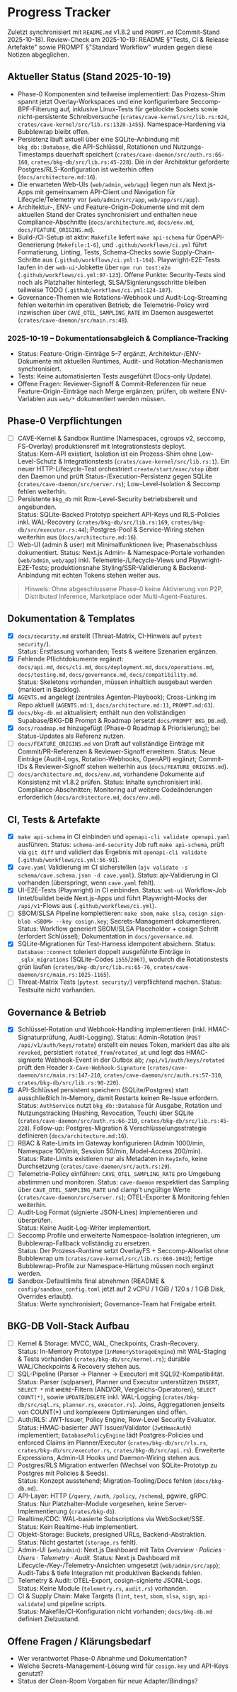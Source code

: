 # Progress Tracker

Zuletzt synchronisiert mit `README.md` v1.8.2 und `PROMPT.md` (Commit-Stand 2025-10-18).
Review-Check am 2025-10-19: README §"Tests, CI & Release Artefakte" sowie PROMPT §"Standard Workflow" wurden gegen diese Notizen abgeglichen.

## Aktueller Status (Stand 2025-10-19)
- Phase-0 Komponenten sind teilweise implementiert: Das Prozess-Shim spannt jetzt Overlay-Workspaces und eine konfigurierbare Seccomp-BPF-Filterung auf, inklusive Linux-Tests für geblockte Sockets sowie nicht-persistente Schreibversuche (`crates/cave-kernel/src/lib.rs:624`, `crates/cave-kernel/src/lib.rs:1320-1455`). Namespace-Hardening via Bubblewrap bleibt offen.
- Persistenz läuft aktuell über eine SQLite-Anbindung mit `bkg_db::Database`, die API-Schlüssel, Rotationen und Nutzungs-Timestamps dauerhaft speichert (`crates/cave-daemon/src/auth.rs:66-160`, `crates/bkg-db/src/lib.rs:45-228`). Die in der Architektur geforderte Postgres/RLS-Konfiguration ist weiterhin offen (`docs/architecture.md:16`).
- Die erwarteten Web-UIs (`web/admin`, `web/app`) liegen nun als Next.js-Apps mit gemeinsamem API-Client und Navigation für Lifecycle/Telemetry vor (`web/admin/src/app`, `web/app/src/app`).
- Architektur-, ENV- und Feature-Origin-Dokumente sind mit dem aktuellen Stand der Crates synchronisiert und enthalten neue Compliance-Abschnitte (`docs/architecture.md`, `docs/env.md`, `docs/FEATURE_ORIGINS.md`).
- Build-/CI-Setup ist aktiv: `Makefile` liefert `make api-schema` für OpenAPI-Generierung (`Makefile:1-6`), und `.github/workflows/ci.yml` führt Formatierung, Linting, Tests, Schema-Checks sowie Supply-Chain-Schritte aus (`.github/workflows/ci.yml:1-164`). Playwright-E2E-Tests laufen in der `web-ui`-Jobkette über `npm run test:e2e` (`.github/workflows/ci.yml:97-123`). Offene Punkte: Security-Tests sind noch als Platzhalter hinterlegt, SLSA/Signierungsschritte bleiben teilweise TODO (`.github/workflows/ci.yml:124-187`).
- Governance-Themen wie Rotations-Webhook und Audit-Log-Streaming fehlen weiterhin im operativen Betrieb; die Telemetrie-Policy wird inzwischen über `CAVE_OTEL_SAMPLING_RATE` im Daemon ausgewertet (`crates/cave-daemon/src/main.rs:48`).

### 2025-10-19 – Dokumentationsabgleich & Compliance-Tracking
- Status: Feature-Origin-Einträge 5–7 ergänzt, Architektur-/ENV-Dokumente mit aktuellen Runtimes, Audit- und Rotation-Mechanismen synchronisiert.
- Tests: Keine automatisierten Tests ausgeführt (Docs-only Update).
- Offene Fragen: Reviewer-Signoff & Commit-Referenzen für neue Feature-Origin-Einträge nach Merge ergänzen; prüfen, ob weitere ENV-Variablen aus `web/*` dokumentiert werden müssen.

## Phase-0 Verpflichtungen
- [ ] CAVE-Kernel & Sandbox Runtime (Namespaces, cgroups v2, seccomp, FS-Overlay) produktionsreif mit Integrationstests deployt.  
  Status: Kern-API existiert, Isolation ist ein Prozess-Shim ohne Low-Level-Schutz & Integrationstests (`crates/cave-kernel/src/lib.rs:1`). Ein neuer HTTP-Lifecycle-Test orchestriert `create/start/exec/stop` über den Daemon und prüft Status-/Execution-Persistenz gegen SQLite (`crates/cave-daemon/src/server.rs`); Low-Level-Isolation & Seccomp fehlen weiterhin.
- [ ] Persistente `bkg_db` mit Row-Level-Security betriebsbereit und angebunden.  
  Status: SQLite-Backed Prototyp speichert API-Keys und RLS-Policies inkl. WAL-Recovery (`crates/bkg-db/src/lib.rs:169`, `crates/bkg-db/src/executor.rs:44`); Postgres-Pool & Service-Wiring stehen weiterhin aus (`docs/architecture.md:16`).
- [ ] Web-UI (admin & user) mit Minimalfunktionen live; Phasenabschluss dokumentiert.
  Status: Next.js Admin- & Namespace-Portale vorhanden (`web/admin`, `web/app`) inkl. Telemetrie-/Lifecycle-Views und Playwright-E2E-Tests; produktionsnahe Styling/SSR-Validierung & Backend-Anbindung mit echten Tokens stehen weiter aus.

> Hinweis: Ohne abgeschlossene Phase-0 keine Aktivierung von P2P, Distributed Inference, Marketplace oder Multi-Agent-Features.

## Dokumentation & Templates
- [x] `docs/security.md` erstellt (Threat-Matrix, CI-Hinweis auf `pytest security/`).  
  Status: Erstfassung vorhanden; Tests & weitere Szenarien ergänzen.
- [x] Fehlende Pflichtdokumente ergänzt:  
  `docs/api.md`, `docs/cli.md`, `docs/deployment.md`, `docs/operations.md`, `docs/testing.md`, `docs/governance.md`, `docs/compatibility.md`.  
  Status: Skeletons vorhanden, müssen inhaltlich ausgebaut werden (markiert in Backlog).
- [x] `AGENTS.md` angelegt (zentrales Agenten-Playbook); Cross-Linking im Repo aktuell (`AGENTS.md:1`, `docs/architecture.md:11`, `PROMPT.md:63`).
- [x] `docs/bkg-db.md` aktualisiert; enthält nun den vollständigen Supabase/BKG-DB Prompt & Roadmap (ersetzt `docs/PROMPT_BKG_DB.md`).
- [x] `docs/roadmap.md` hinzugefügt (Phase-0 Roadmap & Priorisierung); bei Status-Updates als Referenz nutzen.
- [ ] `docs/FEATURE_ORIGINS.md` von Draft auf vollständige Einträge mit Commit/PR-Referenzen & Reviewer-Signoff erweitern.
  Status: Neue Einträge (Audit-Logs, Rotation-Webhooks, OpenAPI) ergänzt; Commit-IDs & Reviewer-Signoff stehen weiterhin aus (`docs/FEATURE_ORIGINS.md`).
- [ ] `docs/architecture.md`, `docs/env.md`, vorhandene Dokumente auf Konsistenz mit v1.8.2 prüfen.
  Status: Inhalte synchronisiert inkl. Compliance-Abschnitten; Monitoring auf weitere Codeänderungen erforderlich (`docs/architecture.md`, `docs/env.md`).

## CI, Tests & Artefakte
- [x] `make api-schema` in CI einbinden und `openapi-cli validate openapi.yaml` ausführen.
  Status: `schema-and-security` Job ruft `make api-schema`, prüft via `git diff` und validiert das Ergebnis mit `openapi-cli validate` (`.github/workflows/ci.yml:56-91`).
- [x] `cave.yaml` Validierung im CI sicherstellen (`ajv validate -s schema/cave.schema.json -d cave.yaml`).
  Status: ajv-Validierung in CI vorhanden (überspringt, wenn `cave.yaml` fehlt).
- [x] UI-E2E-Tests (Playwright) in CI einbinden.
  Status: `web-ui` Workflow-Job lintet/buildet beide Next.js-Apps und führt Playwright-Mocks der `/api/v1`-Flows aus (`.github/workflows/ci.yml`).
- [ ] SBOM/SLSA Pipeline komplettieren: `make sbom`, `make slsa`, `cosign sign-blob <SBOM> --key cosign.key`; Secrets-Management dokumentieren.
  Status: Workflow generiert SBOM/SLSA Placeholder + cosign Schritt (erfordert Schlüssel); Dokumentation in `docs/governance.md`.
- [x] SQLite-Migrationen für Test-Harness idempotent absichern.
  Status: `Database::connect` toleriert doppelt ausgeführte Einträge in `_sqlx_migrations` (SQLite-Codes `1555`/`2067`), wodurch die Rotationstests grün laufen (`crates/bkg-db/src/lib.rs:65-76`, `crates/cave-daemon/src/main.rs:1025-1165`).
- [ ] Threat-Matrix Tests (`pytest security/`) verpflichtend machen.
  Status: Testsuite nicht vorhanden.

## Governance & Betrieb
- [x] Schlüssel-Rotation und Webhook-Handling implementieren (inkl. HMAC-Signaturprüfung, Audit-Logging).
  Status: Admin-Rotation (`POST /api/v1/auth/keys/rotate`) erstellt ein neues Token, markiert das alte als `revoked`, persistiert `rotated_from`/`rotated_at` und legt das HMAC-signierte Webhook-Event in der Outbox ab; `/api/v1/auth/keys/rotated` prüft den Header `X-Cave-Webhook-Signature` (`crates/cave-daemon/src/main.rs:147-210`, `crates/cave-daemon/src/auth.rs:57-310`, `crates/bkg-db/src/lib.rs:90-220`).
- [x] API-Schlüssel persistent speichern (SQLite/Postgres) statt ausschließlich In-Memory, damit Restarts keinen Re-Issue erfordern.
  Status: `AuthService` nutzt `bkg_db::Database` für Ausgabe, Rotation und Nutzungstracking (Hashing, Revocation, Touch) über SQLite (`crates/cave-daemon/src/auth.rs:66-210`, `crates/bkg-db/src/lib.rs:45-228`). Follow-up: Postgres-Migration & Verschlüsselungsstrategie definieren (`docs/architecture.md:16`).
- [ ] RBAC & Rate-Limits im Gateway konfigurieren (Admin 1000/min, Namespace 100/min, Session 50/min, Model-Access 200/min).  
  Status: Rate-Limits existieren nur als Metadaten in `KeyInfo`, keine Durchsetzung (`crates/cave-daemon/src/auth.rs:29`).
- [ ] Telemetrie-Policy einführen: `CAVE_OTEL_SAMPLING_RATE` pro Umgebung abstimmen und monitoren.
  Status: `cave-daemon` respektiert das Sampling über `CAVE_OTEL_SAMPLING_RATE` und clamp't ungültige Werte (`crates/cave-daemon/src/server.rs`); OTEL-Exporter & Monitoring fehlen weiterhin.
- [ ] Audit-Log Format (signierte JSON-Lines) implementieren und überprüfen.  
  Status: Keine Audit-Log-Writer implementiert.
- [ ] Seccomp Profile und erweiterte Namespace-Isolation integrieren, um Bubblewrap-Fallback vollständig zu ersetzen.  
  Status: Der Prozess-Runtime setzt OverlayFS + Seccomp-Allowlist ohne Bubblewrap um (`crates/cave-kernel/src/lib.rs:660-1043`); fertige Bubblewrap-Profile zur Namespace-Härtung müssen noch ergänzt werden.
- [x] Sandbox-Defaultlimits final abnehmen (README & `config/sandbox_config.toml` jetzt auf 2 vCPU / 1 GiB / 120 s / 1 GiB Disk, Overrides erlaubt).  
  Status: Werte synchronisiert; Governance-Team hat Freigabe erteilt.

## BKG-DB Voll-Stack Aufbau
- [ ] Kernel & Storage: MVCC, WAL, Checkpoints, Crash-Recovery.  
  Status: In-Memory Prototype (`InMemoryStorageEngine`) mit WAL-Staging & Tests vorhanden (`crates/bkg-db/src/kernel.rs`); durable WAL/Checkpoints & Recovery stehen aus.
- [ ] SQL-Pipeline (Parser → Planner → Executor) mit SQL92-Kompatibilität.  
  Status: Parser (sqlparser), Planner und Executor unterstützen `INSERT`, `SELECT *` mit `WHERE`-Filtern (AND/OR, Vergleichs-Operatoren), `SELECT COUNT(*)`, sowie `UPDATE`/`DELETE` inkl. WAL-Logging (`crates/bkg-db/src/sql.rs`, `planner.rs`, `executor.rs`). Joins, Aggregationen jenseits von COUNT(*) und komplexere Optimierungen sind offen.
- [ ] Auth/RLS: JWT-Issuer, Policy Engine, Row-Level Security Evaluator.
  Status: HMAC-basierter JWT Issuer/Validator (`JwtHmacAuth`) implementiert; `DatabasePolicyEngine` lädt Postgres-Policies und enforced Claims im Planner/Executor (`crates/bkg-db/src/rls.rs`, `crates/bkg-db/src/executor.rs`, `crates/bkg-db/src/api.rs`). Erweiterte Expressions, Admin-UI Hooks und Daemon-Wiring stehen aus.
- [ ] Postgres/RLS Migration entwerfen (Wechsel von SQLite-Prototyp zu Postgres mit Policies & Seeds).  
  Status: Konzept ausstehend; Migration-Tooling/Docs fehlen (`docs/bkg-db.md`).
- [ ] API-Layer: HTTP (`/query`, `/auth`, `/policy`, `/schema`), pgwire, gRPC.  
  Status: Nur Platzhalter-Module vorgesehen, keine Server-Implementierung (`crates/bkg-db`).
- [ ] Realtime/CDC: WAL-basierte Subscriptions via WebSocket/SSE.  
  Status: Kein Realtime-Hub implementiert.
- [ ] Objekt-Storage: Buckets, presigned URLs, Backend-Abstraktion.  
  Status: Nicht gestartet (`storage.rs` fehlt).
- [ ] Admin-UI (`web/admin`): Next.js Dashboard mit Tabs *Overview · Policies · Users · Telemetry · Audit*.
  Status: Next.js Dashboard mit Lifecycle-/Key-/Telemetry-Ansichten umgesetzt (`web/admin/src/app`); Audit-Tabs & tiefe Integration mit produktiven Backends fehlen.
- [ ] Telemetry & Audit: OTEL-Export, cosign-signierte JSONL-Logs.  
  Status: Keine Module (`telemetry.rs`, `audit.rs`) vorhanden.
- [ ] CI & Supply Chain: Make Targets (`lint`, `test`, `sbom`, `slsa`, `sign`, `api-validate`) und pipeline scripts.  
  Status: Makefile/CI-Konfiguration nicht vorhanden; `docs/bkg-db.md` definiert Zielzustand.

## Offene Fragen / Klärungsbedarf
- Wer verantwortet Phase-0 Abnahme und Dokumentation?
- Welche Secrets-Management-Lösung wird für `cosign.key` und API-Keys genutzt?
- Status der Clean-Room Vorgaben für neue Adapter/Bindings?
